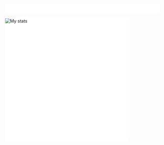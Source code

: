 <img src="elements/header.svg" width="80%" height="4%" alt="Hello There" style="margin-bottom: -450px">

<img src="elements/border.svg" width="100%" height="30" alt="css-in-readme">


![My stats](https://github-readme-stats.vercel.app/api?username=jaedon-heger&show_icons=true&theme=vue-dark)

